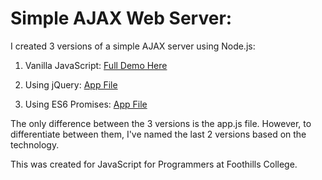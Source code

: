 # Simple AJAX Web Server: 
I created 3 versions of a simple AJAX server using Node.js:


1) Vanilla JavaScript: [Full Demo Here](http://klammertime.github.io/businessReviewJSAJAX/)


2) Using jQuery: [App File](https://github.com/Klammertime/businessReviewJSAJAX/blob/master/js/appPromise.js)


3) Using ES6 Promises: [App File](https://github.com/Klammertime/businessReviewJSAJAX/blob/master/js/appjQuery.js)


The only difference between the 3 versions is the app.js file. However, to differentiate between them, I've named the last 2 versions based on the technology. 


This was created for JavaScript for Programmers at Foothills College. 




